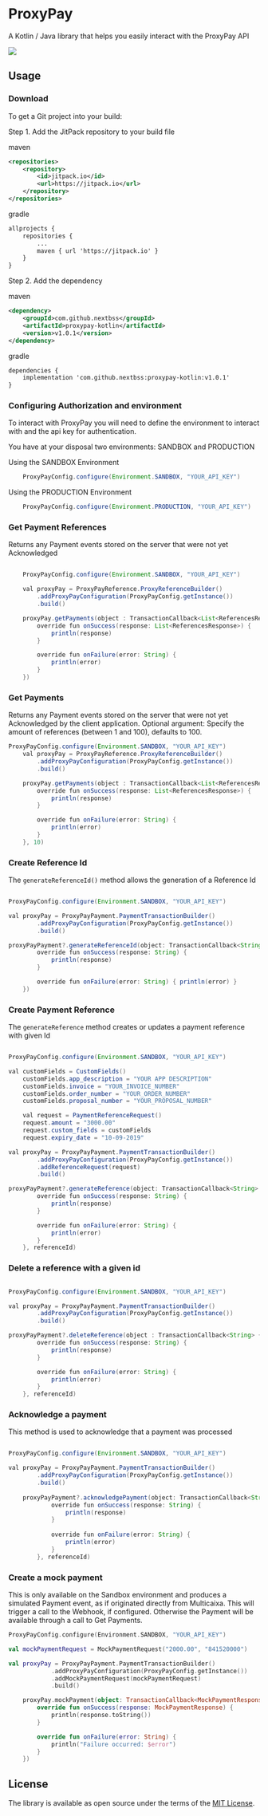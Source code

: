 # ProxyPay 
A Kotlin / Java library that helps you easily interact with the ProxyPay API

[![](https://jitpack.io/v/nextbss/proxypay-kotlin.svg)](https://jitpack.io/#nextbss/proxypay-kotlin)

Usage
---------------

### Download
To get a Git project into your build:

Step 1. Add the JitPack repository to your build file

maven
```xml
<repositories>
	<repository>
		<id>jitpack.io</id>
		<url>https://jitpack.io</url>
	</repository>
</repositories>
```

gradle
```xml
allprojects {
	repositories {
		...
		maven { url 'https://jitpack.io' }
	}
}
```

Step 2. Add the dependency

maven 
```xml
<dependency>
	<groupId>com.github.nextbss</groupId>
	<artifactId>proxypay-kotlin</artifactId>
	<version>v1.0.1</version>
</dependency>
```

gradle
```xml
dependencies {
	implementation 'com.github.nextbss:proxypay-kotlin:v1.0.1'
}
```

### Configuring Authorization and environment
To interact with ProxyPay you will need to define the environment to interact with and
the api key for authentication.

You have at your disposal two environments: SANDBOX and PRODUCTION

Using the SANDBOX Environment
```java
    ProxyPayConfig.configure(Environment.SANDBOX, "YOUR_API_KEY")
```

Using the PRODUCTION Environment
```java
    ProxyPayConfig.configure(Environment.PRODUCTION, "YOUR_API_KEY")
```

### Get Payment References
Returns any Payment events stored on the server that were not yet Acknowledged
```java

    ProxyPayConfig.configure(Environment.SANDBOX, "YOUR_API_KEY")

    val proxyPay = ProxyPayReference.ProxyReferenceBuilder()
        .addProxyPayConfiguration(ProxyPayConfig.getInstance())
        .build()

    proxyPay.getPayments(object : TransactionCallback<List<ReferencesResponse>> {
        override fun onSuccess(response: List<ReferencesResponse>) {
            println(response)
        }

        override fun onFailure(error: String) {
            println(error)
        }
    })
```

### Get Payments
Returns any Payment events stored on the server that were not yet Acknowledged by the client application.
Optional argument: Specify the amount of references (between 1 and 100), defaults to 100.

```java
ProxyPayConfig.configure(Environment.SANDBOX, "YOUR_API_KEY")
    val proxyPay = ProxyPayReference.ProxyReferenceBuilder()
        .addProxyPayConfiguration(ProxyPayConfig.getInstance())
        .build()

    proxyPay.getPayments(object : TransactionCallback<List<ReferencesResponse>> {
        override fun onSuccess(response: List<ReferencesResponse>) {
            println(response)
        }

        override fun onFailure(error: String) {
            println(error)
        }
    }, 10)
```
### Create Reference Id
The ```generateReferenceId()``` method allows the generation of a Reference Id
```java

ProxyPayConfig.configure(Environment.SANDBOX, "YOUR_API_KEY")

val proxyPay = ProxyPayPayment.PaymentTransactionBuilder()
        .addProxyPayConfiguration(ProxyPayConfig.getInstance())
        .build()

proxyPayPayment?.generateReferenceId(object: TransactionCallback<String> {
        override fun onSuccess(response: String) {
            println(response)
        }

        override fun onFailure(error: String) { println(error) }
    })
```

### Create Payment Reference
The ```generateReference``` method creates or updates a payment reference with given Id
```java

ProxyPayConfig.configure(Environment.SANDBOX, "YOUR_API_KEY")

val customFields = CustomFields()
    customFields.app_description = "YOUR APP DESCRIPTION"
    customFields.invoice = "YOUR_INVOICE_NUMBER"
    customFields.order_number = "YOUR_ORDER_NUMBER"
    customFields.proposal_number = "YOUR_PROPOSAL_NUMBER"

    val request = PaymentReferenceRequest()
    request.amount = "3000.00"
    request.custom_fields = customFields
    request.expiry_date = "10-09-2019"

val proxyPay = ProxyPayPayment.PaymentTransactionBuilder()
        .addProxyPayConfiguration(ProxyPayConfig.getInstance())
        .addReferenceRequest(request)
        .build()

proxyPayPayment?.generateReference(object: TransactionCallback<String> {
        override fun onSuccess(response: String) { 
            println(response)
        }

        override fun onFailure(error: String) { 
            println(error)
        }
    }, referenceId)
```

### Delete a reference with a given id
```java

ProxyPayConfig.configure(Environment.SANDBOX, "YOUR_API_KEY")

val proxyPay = ProxyPayPayment.PaymentTransactionBuilder()
        .addProxyPayConfiguration(ProxyPayConfig.getInstance())
        .build()

proxyPayPayment?.deleteReference(object : TransactionCallback<String> {
        override fun onSuccess(response: String) {
            println(response)
        }

        override fun onFailure(error: String) {
            println(error)
        }
    }, referenceId)
```

### Acknowledge a payment
This method is used to acknowledge that a payment was processed
```java

ProxyPayConfig.configure(Environment.SANDBOX, "YOUR_API_KEY")

val proxyPay = ProxyPayPayment.PaymentTransactionBuilder()
        .addProxyPayConfiguration(ProxyPayConfig.getInstance())
        .build()
        
    proxyPayPayment?.acknowledgePayment(object: TransactionCallback<String> {
            override fun onSuccess(response: String) {
                println(response)
            }
    
            override fun onFailure(error: String) {
                println(error)
            }
        }, referenceId)
```
### Create a mock payment
This is only available on the Sandbox environment and produces a simulated Payment event, as if originated directly from Multicaixa.
This will trigger a call to the Webhook, if configured. Otherwise the Payment will be available through a call to Get Payments.
```kotlin
ProxyPayConfig.configure(Environment.SANDBOX, "YOUR_API_KEY")

val mockPaymentRequest = MockPaymentRequest("2000.00", "841520000")

val proxyPay = ProxyPayPayment.PaymentTransactionBuilder()
            .addProxyPayConfiguration(ProxyPayConfig.getInstance())
            .addMockPaymentRequest(mockPaymentRequest)
            .build()

    proxyPay.mockPayment(object: TransactionCallback<MockPaymentResponse> {
        override fun onSuccess(response: MockPaymentResponse) {
            println(response.toString())
        }

        override fun onFailure(error: String) {
            println("Failure occurred: $error")
        }
    })
```

License
----------------

The library is available as open source under the terms of the [MIT License](http://opensource.org/licenses/MIT).